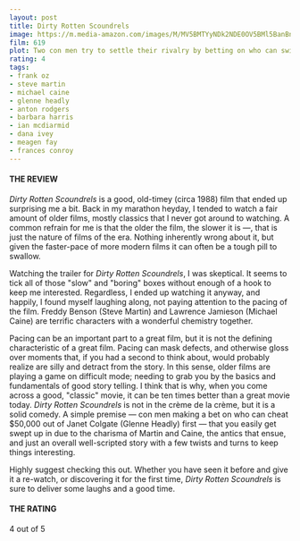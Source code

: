 ```yaml
---
layout: post
title: Dirty Rotten Scoundrels
image: https://m.media-amazon.com/images/M/MV5BMTYyNDk2NDE0OV5BMl5BanBnXkFtZTcwNjQ0NzQzNA@@._V1_UX182_CR0,0,182,268_AL_.jpg
film: 619
plot: Two con men try to settle their rivalry by betting on who can swindle a young American heiress out of $50,000 first.
rating: 4
tags:
- frank oz
- steve martin
- michael caine
- glenne headly
- anton rodgers
- barbara harris
- ian mcdiarmid
- dana ivey
- meagen fay
- frances conroy
---
```


#### THE REVIEW
*Dirty Rotten Scoundrels* is a good, old-timey (circa 1988) film that ended up surprising me a bit. Back in my marathon heyday, I tended to watch a fair amount of older films, mostly classics that I never got around to watching. A common refrain for me is that the older the film, the slower it is &mdash;, that is just the nature of films of the era. Nothing inherently wrong about it, but given the faster-pace of more modern films it can often be a tough pill to swallow.

Watching the trailer for *Dirty Rotten Scoundrels*, I was skeptical. It seems to tick all of those "slow" and "boring" boxes without enough of a hook to keep me interested. Regardless, I ended up watching it anyway, and happily, I found myself laughing along, not paying attention to the pacing of the film. Freddy Benson (Steve Martin) and Lawrence Jamieson (Michael Caine) are terrific characters with a wonderful chemistry together.

Pacing can be an important part to a great film, but it is not the defining characteristic of a great film. Pacing can mask defects, and otherwise gloss over moments that, if you had a second to think about, would probably realize are silly and detract from the story. In this sense, older films are playing a game on difficult mode; needing to grab you by the basics and fundamentals of good story telling. I think that is why, when you come across a good, "classic" movie, it can be ten times better than a great movie today. *Dirty Rotten Scoundrels* is not in the crème de la crème, but it is a solid comedy. A simple premise &mdash; con men making a bet on who can cheat $50,000 out of Janet Colgate (Glenne Headly) first &mdash; that you easily get swept up in due to the charisma of Martin and Caine, the antics that ensue, and just an overall well-scripted story with a few twists and turns to keep things interesting.

Highly suggest checking this out. Whether you have seen it before and give it a re-watch, or discovering it for the first time, *Dirty Rotten Scoundrels* is sure to deliver some laughs and a good time.

#### THE RATING
4 out of 5